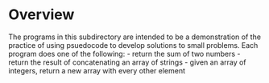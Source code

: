 # Overview
<p>
  The programs in this subdirectory are intended to be a demonstration of the
  practice of using psuedocode to develop solutions to small problems. Each
  program does one of the following:
  - return the sum of two numbers
  - return the result of concatenating an array of strings
  - given an array of integers, return a new array with every other element
</p>